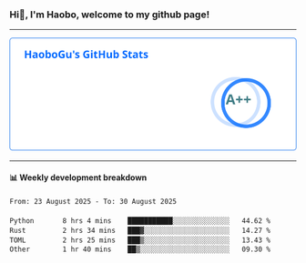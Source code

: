 <!--<h2 align="center"> Hi👋, I'm Haobo, welcome to my github page! </h2>-->
### Hi👋, I'm Haobo, welcome to my github page!
-------

<img href="https://github.com/HaoboGu" src="assets/stats.svg" alt="github stats" /> 

-------

#### 📊 **Weekly development breakdown**
<!--START_SECTION:waka-->

```txt
From: 23 August 2025 - To: 30 August 2025

Python       8 hrs 4 mins    ███████████░░░░░░░░░░░░░░   44.62 %
Rust         2 hrs 34 mins   ███▓░░░░░░░░░░░░░░░░░░░░░   14.27 %
TOML         2 hrs 25 mins   ███▒░░░░░░░░░░░░░░░░░░░░░   13.43 %
Other        1 hr 40 mins    ██▒░░░░░░░░░░░░░░░░░░░░░░   09.30 %
```

<!--END_SECTION:waka-->
<!--
backup url: https://github-readme-status-dusky-ten.vercel.app/api?username=HaoboGu&count_private=true&show_icons=true&theme=transparent&border_color=2f80ed
-->
<!--
**HaoboGu/HaoboGu** is a ✨ _special_ ✨ repository because its `README.md` (this file) appears on your GitHub profile.

Here are some ideas to get you started:

- 🔭 I’m currently working on AI-assisted programming tools
- 🌱 I’m currently learning ...
- 👯 I’m looking to collaborate on ...
- 🤔 I’m looking for help with ...
- 💬 Ask me about ...
- 📫 How to reach me: ...
- 😄 Pronouns: ...
- ⚡ Fun fact: ...
-->
